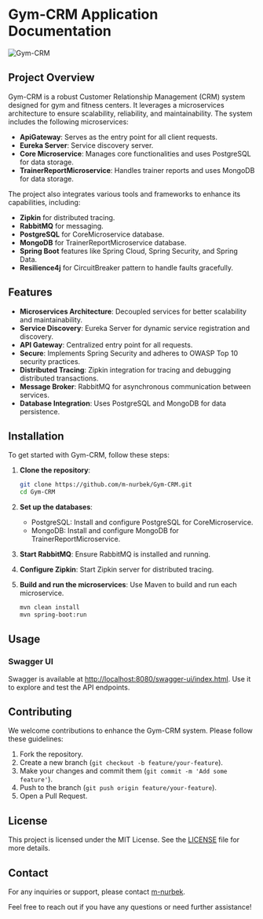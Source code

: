 # Gym-CRM Application Documentation

![Gym-CRM](https://github.com/user-attachments/assets/4c100587-ee7b-4c0d-a6e4-088c59424197)

## Project Overview
Gym-CRM is a robust Customer Relationship Management (CRM) system designed for gym and fitness centers. It leverages a microservices architecture to ensure scalability, reliability, and maintainability. The system includes the following microservices:
- **ApiGateway**: Serves as the entry point for all client requests.
- **Eureka Server**: Service discovery server.
- **Core Microservice**: Manages core functionalities and uses PostgreSQL for data storage.
- **TrainerReportMicroservice**: Handles trainer reports and uses MongoDB for data storage.

The project also integrates various tools and frameworks to enhance its capabilities, including:
- **Zipkin** for distributed tracing.
- **RabbitMQ** for messaging.
- **PostgreSQL** for CoreMicroservice database.
- **MongoDB** for TrainerReportMicroservice database.
- **Spring Boot** features like Spring Cloud, Spring Security, and Spring Data.
- **Resilience4j** for CircuitBreaker pattern to handle faults gracefully.

## Features
- **Microservices Architecture**: Decoupled services for better scalability and maintainability.
- **Service Discovery**: Eureka Server for dynamic service registration and discovery.
- **API Gateway**: Centralized entry point for all requests.
- **Secure**: Implements Spring Security and adheres to OWASP Top 10 security practices.
- **Distributed Tracing**: Zipkin integration for tracing and debugging distributed transactions.
- **Message Broker**: RabbitMQ for asynchronous communication between services.
- **Database Integration**: Uses PostgreSQL and MongoDB for data persistence.

## Installation
To get started with Gym-CRM, follow these steps:

1. **Clone the repository**:
   ```bash
   git clone https://github.com/m-nurbek/Gym-CRM.git
   cd Gym-CRM
   ```

2. **Set up the databases**:
   - PostgreSQL: Install and configure PostgreSQL for CoreMicroservice.
   - MongoDB: Install and configure MongoDB for TrainerReportMicroservice.

3. **Start RabbitMQ**:
   Ensure RabbitMQ is installed and running.

4. **Configure Zipkin**:
   Start Zipkin server for distributed tracing.

5. **Build and run the microservices**:
   Use Maven to build and run each microservice.
   ```bash
   mvn clean install
   mvn spring-boot:run
   ```

## Usage
### Swagger UI
Swagger is available at [http://localhost:8080/swagger-ui/index.html](http://localhost:8080/swagger-ui/index.html). Use it to explore and test the API endpoints.

## Contributing
We welcome contributions to enhance the Gym-CRM system. Please follow these guidelines:

1. Fork the repository.
2. Create a new branch (`git checkout -b feature/your-feature`).
3. Make your changes and commit them (`git commit -m 'Add some feature'`).
4. Push to the branch (`git push origin feature/your-feature`).
5. Open a Pull Request.

## License
This project is licensed under the MIT License. See the [LICENSE](LICENSE) file for more details.

## Contact
For any inquiries or support, please contact [m-nurbek](https://github.com/m-nurbek).

Feel free to reach out if you have any questions or need further assistance!
